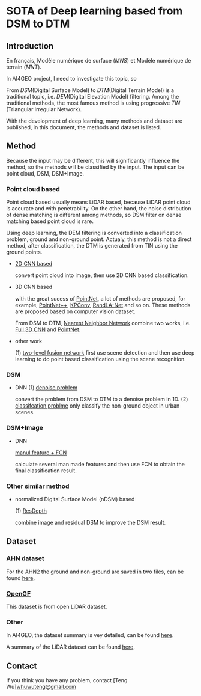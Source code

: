 # SOTA of Deep learning based from DSM to DTM

## Introduction

En français,  Modèle numérique de surface (*MNS*) et Modèle numérique de terrain (*MNT*).

In AI4GEO project, I need to investigate this topic, so 

From *DSM*(Digital Surface Model) to *DTM*(Digital Terrain Model) is a  traditional topic, i.e. *DEM*(Digital Elevation Model) filtering. Among the traditional methods, the most famous method is using  progressive *TIN* (Triangular Irregular Network).

With the development of deep learning,  many methods and dataset are published, in this document, the methods and dataset is listed.

## Method

Because the input may be different, this will significantly influence the method, so the methods will be classified by the input. The input can be point cloud, DSM, DSM+Image.

### Point cloud based

Point cloud based usually  means LiDAR based, because LiDAR point cloud is accurate and with penetrability. On the other hand,  the noise distribution of dense matching is different among methods, so DSM filter on dense matching based point cloud is rare. 

Using deep learning, the DEM filtering  is converted into a classification problem, ground and non-ground point. Actualy, this method is not a direct method, after classification, the DTM is generated from TIN using the ground points.

- [2D CNN based](https://www.mdpi.com/2072-4292/8/9/730)

  convert point cloud into image, then use 2D CNN based classification.

- 3D CNN based

  with the great sucess of [PointNet](https://openaccess.thecvf.com/content_cvpr_2017/papers/Qi_PointNet_Deep_Learning_CVPR_2017_paper.pdf), a lot of methods are proposed, for example, [PointNet++](https://arxiv.org/abs/1706.02413), [KPConv](https://openaccess.thecvf.com/content_ICCV_2019/papers/Thomas_KPConv_Flexible_and_Deformable_Convolution_for_Point_Clouds_ICCV_2019_paper.pdf), [RandLA-Net](https://openaccess.thecvf.com/content_CVPR_2020/papers/Hu_RandLA-Net_Efficient_Semantic_Segmentation_of_Large-Scale_Point_Clouds_CVPR_2020_paper.pdf) and so on. These methods are proposed based on computer vision dataset.

  From DSM to DTM, [Nearest Neighbor Network](https://arxiv.org/abs/2005.10745) combine two works, i.e. [Full 3D CNN](https://www.sciencedirect.com/science/article/pii/S0924271618300832) and  [PointNet](https://openaccess.thecvf.com/content_cvpr_2017/papers/Qi_PointNet_Deep_Learning_CVPR_2017_paper.pdf).

- other work

  (1) [two-level fusion network](https://www.sciencedirect.com/science/article/abs/pii/S0924271618300765?via%3Dihub)
  first use scene detection and then use deep learning to do point based classification using the scene recognition.

### DSM 

- DNN
  (1) [denoise problem](https://ieeexplore.ieee.org/document/8013741)

  convert the problem from DSM to DTM to a denoise problem in 1D.
  (2) [classifcation problme](https://www.isprs-ann-photogramm-remote-sens-spatial-inf-sci.net/II-3-W4/103/2015/)
  only classify the non-ground object in urban scenes.

### DSM+Image

- DNN

  [manul feature + FCN](https://www.sciencedirect.com/science/article/pii/S0924271618301643?casa_token=f0AKBx7DPNAAAAAA:-HQmTDB81ABV8pN81k4DHwfqVebwVPNyzVPi9RLiIpWaCmtyCoJfgeFXTMrsum1PrsSa_VuwdQ)

  calculate several man made features and then use FCN to obtain the final classification result.

### Other similar method

- normalized Digital Surface Model (nDSM) based 

  (1) [ResDepth](https://openaccess.thecvf.com/content_CVPRW_2020/papers/w11/Stucker_ResDepth_Learned_Residual_Stereo_Reconstruction_CVPRW_2020_paper.pdf)

  combine image and residual  DSM to improve the DSM result.

## Dataset

### AHN dataset

For the AHN2 the ground and non-ground are saved in two files, can be found [here](https://esrinl-content.maps.arcgis.com/apps/Embed/index.html?appid=a0fac0a69f5343a3bbd15f5605dee4cc).

### [OpenGF](https://github.com/Nathan-UW/OpenGF)

This dataset is from open LiDAR dataset. 

### Other 

In AI4GEO, the dataset summary is vey detailed, can be found [here](https://confluence.cnes.fr/pages/viewpage.action?pageId=53008454).

A summary of the LiDAR dataset can be found [here](https://arheologijaslovenija.blogspot.com/p/blog-page_81.html).

## Contact

If you think you have any problem, contact [Teng Wu]<whuwuteng@gmail.com>

